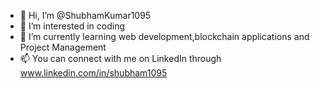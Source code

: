- 👋 Hi, I’m @ShubhamKumar1095
- 👀 I’m interested in coding 
- 🌱 I’m currently learning web development,blockchain applications and Project Management
- 📫 You can connect with me on LinkedIn through www.linkedin.com/in/shubham1095

<!---
ShubhamKumar1095/ShubhamKumar1095 is a ✨ special ✨ repository because its `README.md` (this file) appears on your GitHub profile.
You can click the Preview link to take a look at your changes.
--->
